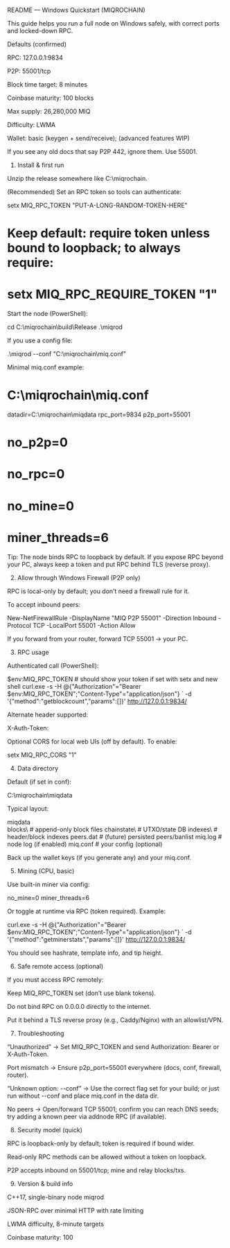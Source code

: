 README — Windows Quickstart (MIQROCHAIN)

This guide helps you run a full node on Windows safely, with correct ports and locked-down RPC.

Defaults (confirmed)

RPC: 127.0.0.1:9834

P2P: 55001/tcp

Block time target: 8 minutes

Coinbase maturity: 100 blocks

Max supply: 26,280,000 MIQ

Difficulty: LWMA

Wallet: basic (keygen + send/receive); (advanced features WIP)

If you see any old docs that say P2P 442, ignore them. Use 55001.

1) Install & first run

Unzip the release somewhere like C:\miqrochain\.

(Recommended) Set an RPC token so tools can authenticate:

setx MIQ_RPC_TOKEN "PUT-A-LONG-RANDOM-TOKEN-HERE"
# Keep default: require token unless bound to loopback; to always require:
# setx MIQ_RPC_REQUIRE_TOKEN "1"


Start the node (PowerShell):

cd C:\miqrochain\build\Release
.\miqrod


If you use a config file:

.\miqrod --conf "C:\miqrochain\miq.conf"


Minimal miq.conf example:

# C:\miqrochain\miq.conf
datadir=C:\miqrochain\miqdata
rpc_port=9834
p2p_port=55001
# no_p2p=0
# no_rpc=0
# no_mine=0
# miner_threads=6


Tip: The node binds RPC to loopback by default. If you expose RPC beyond your PC, always keep a token and put RPC behind TLS (reverse proxy).

2) Allow through Windows Firewall (P2P only)

RPC is local-only by default; you don’t need a firewall rule for it.

To accept inbound peers:

New-NetFirewallRule -DisplayName "MIQ P2P 55001" -Direction Inbound -Protocol TCP -LocalPort 55001 -Action Allow


If you forward from your router, forward TCP 55001 → your PC.

3) RPC usage

Authenticated call (PowerShell):

$env:MIQ_RPC_TOKEN  # should show your token if set with setx and new shell
curl.exe -s -H @{"Authorization"="Bearer $env:MIQ_RPC_TOKEN";"Content-Type"="application/json"} `
  -d '{"method":"getblockcount","params":[]}' http://127.0.0.1:9834/


Alternate header supported:

X-Auth-Token: <your token>


Optional CORS for local web UIs (off by default). To enable:

setx MIQ_RPC_CORS "1"

4) Data directory

Default (if set in conf):

C:\miqrochain\miqdata


Typical layout:

miqdata\
  blocks\          # append-only block files
  chainstate\      # UTXO/state DB
  indexes\         # header/block indexes
  peers.dat        # (future) persisted peers/banlist
  miq.log          # node log (if enabled)
  miq.conf         # your config (optional)


Back up the wallet keys (if you generate any) and your miq.conf.

5) Mining (CPU, basic)

Use built-in miner via config:

no_mine=0
miner_threads=6


Or toggle at runtime via RPC (token required). Example:

curl.exe -s -H @{"Authorization"="Bearer $env:MIQ_RPC_TOKEN";"Content-Type"="application/json"} `
  -d '{"method":"getminerstats","params":[]}' http://127.0.0.1:9834/


You should see hashrate, template info, and tip height.

6) Safe remote access (optional)

If you must access RPC remotely:

Keep MIQ_RPC_TOKEN set (don’t use blank tokens).

Do not bind RPC on 0.0.0.0 directly to the internet.

Put it behind a TLS reverse proxy (e.g., Caddy/Nginx) with an allowlist/VPN.

7) Troubleshooting

“Unauthorized” → Set MIQ_RPC_TOKEN and send Authorization: Bearer <token> or X-Auth-Token.

Port mismatch → Ensure p2p_port=55001 everywhere (docs, conf, firewall, router).

“Unknown option: --conf” → Use the correct flag set for your build; or just run without --conf and place miq.conf in the data dir.

No peers → Open/forward TCP 55001; confirm you can reach DNS seeds; try adding a known peer via addnode RPC (if available).

8) Security model (quick)

RPC is loopback-only by default; token is required if bound wider.

Read-only RPC methods can be allowed without a token on loopback.

P2P accepts inbound on 55001/tcp; mine and relay blocks/txs.

9) Version & build info

C++17, single-binary node miqrod

JSON-RPC over minimal HTTP with rate limiting

LWMA difficulty, 8-minute targets

Coinbase maturity: 100
